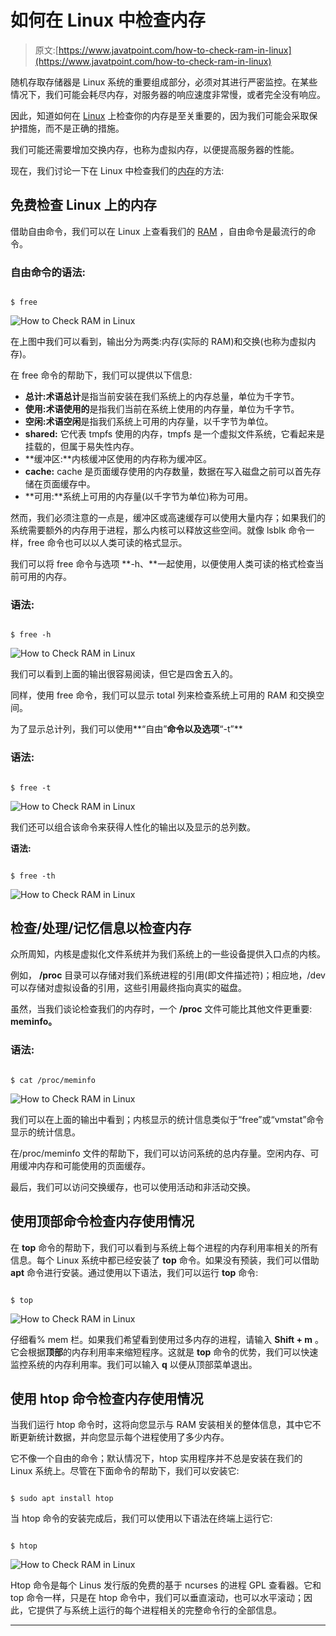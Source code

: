 # 如何在 Linux 中检查内存

> 原文:[https://www.javatpoint.com/how-to-check-ram-in-linux](https://www.javatpoint.com/how-to-check-ram-in-linux)

随机存取存储器是 Linux 系统的重要组成部分，必须对其进行严密监控。在某些情况下，我们可能会耗尽内存，对服务器的响应速度非常慢，或者完全没有响应。

因此，知道如何在 [Linux](https://www.javatpoint.com/linux-tutorial) 上检查你的内存是至关重要的，因为我们可能会采取保护措施，而不是正确的措施。

我们可能还需要增加交换内存，也称为虚拟内存，以便提高服务器的性能。

现在，我们讨论一下在 Linux 中检查我们的[内存](https://www.javatpoint.com/ram-full-form)的方法:

## 免费检查 Linux 上的内存

借助自由命令，我们可以在 Linux 上查看我们的 [RAM](https://www.javatpoint.com/ram) ，自由命令是最流行的命令。

### 自由命令的语法:

```

$ free

```

![How to Check RAM in Linux](../Images/6b624640ce197856d5ab10c32a70e55f.png)

在上图中我们可以看到，输出分为两类:内存(实际的 RAM)和交换(也称为虚拟内存)。

在 free 命令的帮助下，我们可以提供以下信息:

*   **总计:**术语**总计**是指当前安装在我们系统上的内存总量，单位为千字节。
*   **使用:**术语**使用的**是指我们当前在系统上使用的内存量，单位为千字节。
*   **空闲:**术语**空闲**是指我们系统上可用的内存量，以千字节为单位。
*   **shared:** 它代表 tmpfs 使用的内存，tmpfs 是一个虚拟文件系统，它看起来是挂载的，但属于易失性内存。
*   **缓冲区:**内核缓冲区使用的内存称为缓冲区。
*   **cache:** cache 是页面缓存使用的内存数量，数据在写入磁盘之前可以首先存储在页面缓存中。
*   **可用:**系统上可用的内存量(以千字节为单位)称为可用。

然而，我们必须注意的一点是，缓冲区或高速缓存可以使用大量内存；如果我们的系统需要额外的内存用于进程，那么内核可以释放这些空间。就像 lsblk 命令一样，free 命令也可以以人类可读的格式显示。

我们可以将 free 命令与选项 **-h、**一起使用，以便使用人类可读的格式检查当前可用的内存。

### 语法:

```

$ free -h

```

![How to Check RAM in Linux](../Images/f9759e797bb693d470ec7a38522ebc96.png)

我们可以看到上面的输出很容易阅读，但它是四舍五入的。

同样，使用 free 命令，我们可以显示 total 列来检查系统上可用的 RAM 和交换空间。

为了显示总计列，我们可以使用**“自由”**命令以及选项**“-t”**

### 语法:

```

$ free -t

```

![How to Check RAM in Linux](../Images/4be70d4cddfc62634268faad6f83dfb0.png)

我们还可以组合该命令来获得人性化的输出以及显示的总列数。

**语法:**

```

$ free -th

```

![How to Check RAM in Linux](../Images/7c61d04480c723663675742feb88d5da.png)

## 检查/处理/记忆信息以检查内存

众所周知，内核是虚拟化文件系统并为我们系统上的一些设备提供入口点的内核。

例如， **/proc** 目录可以存储对我们系统进程的引用(即文件描述符)；相应地，/dev 可以存储对虚拟设备的引用，这些引用最终指向真实的磁盘。

虽然，当我们谈论检查我们的内存时，一个 **/proc** 文件可能比其他文件更重要: **meminfo。**

### 语法:

```

$ cat /proc/meminfo

```

![How to Check RAM in Linux](../Images/48f1a9deb0e5ac97d302ac7bb406052f.png)

我们可以在上面的输出中看到；内核显示的统计信息类似于“free”或“vmstat”命令显示的统计信息。

在/proc/meminfo 文件的帮助下，我们可以访问系统的总内存量。空闲内存、可用缓冲内存和可能使用的页面缓存。

最后，我们可以访问交换缓存，也可以使用活动和非活动交换。

## 使用顶部命令检查内存使用情况

在 **top** 命令的帮助下，我们可以看到与系统上每个进程的内存利用率相关的所有信息。每个 Linux 系统中都已经安装了 **top** 命令。如果没有预装，我们可以借助 **apt** 命令进行安装。通过使用以下语法，我们可以运行 **top** 命令:

```

$ top

```

![How to Check RAM in Linux](../Images/cf7fb45eb013275f7a8dd5ae2b9c23a8.png)

仔细看% mem 栏。如果我们希望看到使用过多内存的进程，请输入 **Shift + m** 。它会根据**顶部**的内存利用率来缩短程序。这就是 **top** 命令的优势，我们可以快速监控系统的内存利用率。我们可以输入 **q** 以便从顶部菜单退出。

## 使用 htop 命令检查内存使用情况

当我们运行 htop 命令时，这将向您显示与 RAM 安装相关的整体信息，其中它不断更新统计数据，并向您显示每个进程使用了多少内存。

它不像一个自由的命令；默认情况下，htop 实用程序并不总是安装在我们的 Linux 系统上。尽管在下面命令的帮助下，我们可以安装它:

```

$ sudo apt install htop

```

当 htop 命令的安装完成后，我们可以使用以下语法在终端上运行它:

```

$ htop

```

![How to Check RAM in Linux](../Images/262ad33c9b6937213de468a3c262eff6.png)

Htop 命令是每个 Linus 发行版的免费的基于 ncurses 的进程 GPL 查看器。它和 top 命令一样，只是在 htop 命令中，我们可以垂直滚动，也可以水平滚动；因此，它提供了与系统上运行的每个进程相关的完整命令行的全部信息。

* * *
